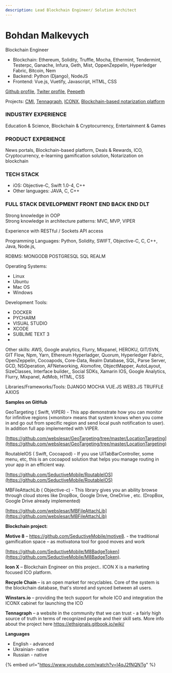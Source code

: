 ```yaml
---
description: Lead Blockchain Engineer/ Solution Architect
---
```


# Bohdan Malkevych

Blockchain Engineer

* Blockchain: Ethereum, Solidity, Truffle, Mocha, Ethermint, Tendermint, Testerpc, Ganache,  Infura, Geth, Mist, OppenZeppelin, Hyperledger Fabric, Bitcoin, Nem
* Backend: Python \(Django\), NodeJS
* Frontend: Vue.js, Vuetify, Javascript, HTML, CSS

[Github profile](https://github.com/malkevych), [Twiter profile](https://twitter.com/bomalkevych), [Peepeth](https://peepeth.com/malkevych)

Projects: [CMI](../case-studies/cmi.md), [Tennagraph](../case-studies/tennagraph.md), [ICONX](../case-studies/iconx-wip.md), [Blockchain-based notarization platform](../solutions/asset-tracking/notarization-platform.md)

### INDUSTRY EXPERIENCE

Education & Science, Blockchain & Cryptocurrency, Entertainment & Games

### PRODUCT EXPERIENCE

News portals, Blockchain-based platform, Deals & Rewards, ICO, Cryptocurrency, e-learning gamification solution, Notarization on blockchain 

### TECH STACK <a id="prof-tech-stack"></a>

* iOS: Objective-C, Swift 1.0-4, C++
* Other languages: JAVA, C, C++

### FULL STACK DEVELOPMENT FRONT END BACK END DLT <a id="prof-tech-stack"></a>

Strong knowledge in OOP  
Strong knowledge in architecture patterns: MVC, MVP, VIPER

Experience with RESTful / Sockets API access

Programming Languages: Python, Solidity, SWIFT, Objective-C, C, C++, Java, Node.js,

RDBMS: MONGODB POSTGRESQL SQL REALM

Operating Systems: 

* Linux
* Ubuntu
* Mac OS
* Windows

Development Tools: 

* DOCKER 
* PYCHARM
* VISUAL STUDIO 
* XCODE 
* SUBLIME TEXT 3 
* 
Other skills: AWS, Google analytics, Flurry, Mixpanel, HEROKU, GIT/SVN, GIT Flow, Npm, Yarn,  Ethereum Hyperladger,  Quorum, Hyperledger Fabric, OpenZeppelin, Cocoapods, Core-Data, Realm Database, SQL, Parse Server, GCD, NSOperation, AFNetworking, Alomofire, ObjectMapper, AutoLayout, SizeClasses, Interface builder,, Social SDKs, Xamarin IOS, Google Analytics, Flurry, Mixpanel, AdMob, HTML, CSS

Libraries/Frameworks/Tools: DJANGO MOCHA VUE.JS WEB3.JS TRUFFLE AXIOS

**Samples on GitHub**

GeoTargeting \( Swift, VIPER\) - This app demonstrate how you can monitor for infinitive regions \(«monitor» means that system knows when you come in and go out from specific region and send local push notification to user\). In addition full app implemented with VIPER.

[https://github.com/webslesar/GeoTargeting/tree/master/LocationTargeting](https://github.com/webslesar/GeoTargeting/tree/master/LocationTargeting)

RoutableIOS \( Swift, Cocoapod\) - If you use UITabBarController, some menu, etc, this is an cocoapod solution that helps you manage routing in your app in an efficient way.

[https://github.com/SeductiveMobile/RoutableIOS](https://github.com/SeductiveMobile/RoutableIOS)

MBFileAttachLib \( Objective-c\) - This library gives you an ability browse through cloud stores like DropBox, Google Drive, OneDrive , etc. \(DropBox, Google Drive already implemented\)

[https://github.com/webslesar/MBFileAttachLib](https://github.com/webslesar/MBFileAttachLib)

**Blockchain project:**

**Motive 8** – https://github.com/SeductiveMobile/motive8. - the traditional gamification space – as motivatona tool for good moves and work

[https://github.com/SeductiveMobile/M8BadgeToken](https://github.com/SeductiveMobile/M8BadgeToken).  


**Icon X** – Blockchain Engineer on this project.. ICON X is a marketing focused ICO platform.

**Recycle Chain** – is an open market for recyclables. Core of the system is the blockchain database, that's stored and synced between all users.

**Winstars.io** – providing the tech support for whole ICO and integration the ICONX cabinet for launching the ICO

**Tennagraph** – a website in the community that we can trust - a fairly high source of truth in terms of recognized people and their skill sets. More info about the project here https://ethsignals.gitbook.io/wiki/

**Languages**

* English - advanced
* Ukrainian- native 
* Russian - native



{% embed url="https://www.youtube.com/watch?v=I4qJ2fNQNTg" %}



